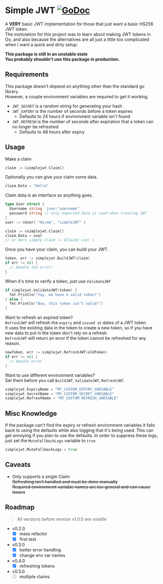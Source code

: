 # Simple JWT [![GoDoc](https://godoc.org/github.com/forgiv/simplejwt?status.svg)](https://godoc.org/github.com/forgiv/simplejwt)

A **VERY** basic JWT implementation for those that just want a basic HS256 JWT token.  
The motiviation for this project was to learn about making JWT tokens in Go, and also because the alternatives are all just a little too complicated when I want a quick and dirty setup.

**This package is still in an unstable state**  
**You probably shouldn't use this package in production.**

## Requirements

This package doesn't depend on anything other than the standard go library.  
However, a couple environment variables are required to get it working.
- `JWT_SECRET` is a random string for generating your hash
- `JWT_EXPIRY` is the number of seconds before a token expires
  - Defaults to 24 hours if environment variable isn't found
- `JWT_REFRESH` is the number of seconds after expiration that a token can no longer be refreshed
  - Defaults to 48 hours after expiry

## Usage

Make a claim
```go
claim := &simplejwt.Claim{}
```

Optionally you can give your claim some data.
```go
claim.Data = "Hello"
```

Claim data is an interface so anything goes.
```go
type User struct {
  Username string `json:"username"`
  password string // only exported data is used when creating JWT
}
user := &User{ "Hiram", "simpleJWT" }

claim := &simplejwt.Claim{}
claim.Data = user
// or more simply claim := &Claim{ user }
```

Once you have your claim, you can build your JWT.
```go
token, err := simplejwt.BuildJWT(claim)
if err != nil {
  // Handle the error!
}
```

When it's time to verify a token, just use `ValidateJWT`
```go
if simplejwt.ValidateJWT(token) {
  fmt.Println("Yay, we have a valid token!")
} else {
  fmt.Println("Boo, this token isn't valid!")
}
```

Want to refresh an expired token?  
`RefreshJWT` will refresh the `expiry` and `issued at` dates of a JWT token.  
It uses the existing data in the token to create a new token, so if you have new data to put in the token don't rely on a refresh.  
`RefreshJWT` will return an error if the token cannot be refreshed for any reason.
```go
newToken, err := simplejwt.RefreshJWT(oldToken)
if err != nil {
  // Handle error
}
```

Want to use different environment variables?  
Set them before you call `BuildJWT`, `ValidateJWT`, `RefreshJWT`.
```go
simplejwt.ExpiryName = "MY_CUSTOM_EXPIRY_VARIABLE"
simplejwt.SecretName = "MY_CUSTOM_SECRET_VARIABLE"
simplejwt.RefreshName = "MY_CUSTOM_REFRESH_VARIABLE"
```

## Misc Knowledge

If the package can't find the expiry or refresh environment variables it falls back to using the defaults while also logging that it's being used. This can get annoying if you plan to use the defaults. In order to suppress these logs, just set the `MuteFallbackLogs` variable to `true`
```go
simplejwt.MuteFallbackLogs = true
```

## Caveats

- Only supports a single Claim  
~~Refreshing isn't handled and must be done manually~~  
~~Required environment variable names are too general and can cause issues~~  

## Roadmap

> All versions before version v1.0.0 are volatile

- v0.2.0
  - [x] mass refactor
  - [x] first test
- v0.3.0
  - [x] better error handling
  - [x] change env var names
- v0.4.0
  - [x] refreshing tokens
- v0.5.0
  - [ ] multiple claims
